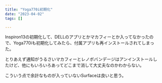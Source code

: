 ```yaml
---
title: "Yoga770i初期化"
date: "2023-04-02"
tags: []

---
```

Inspiron13の初期化して、DELLのアプリとかマカフィーとか入ってなかったので、Yoga770iも初期化してみたら、付属アプリも再インストールされてしまった。

とりあえず通知がうるさいマカフィーとレノボバンデージはアンインストールしたけど、他にもいろいろあってどこまで消して大丈夫なのかわからない。

こういう点で余計なものが入っていないSurfaceは良いと思う。
